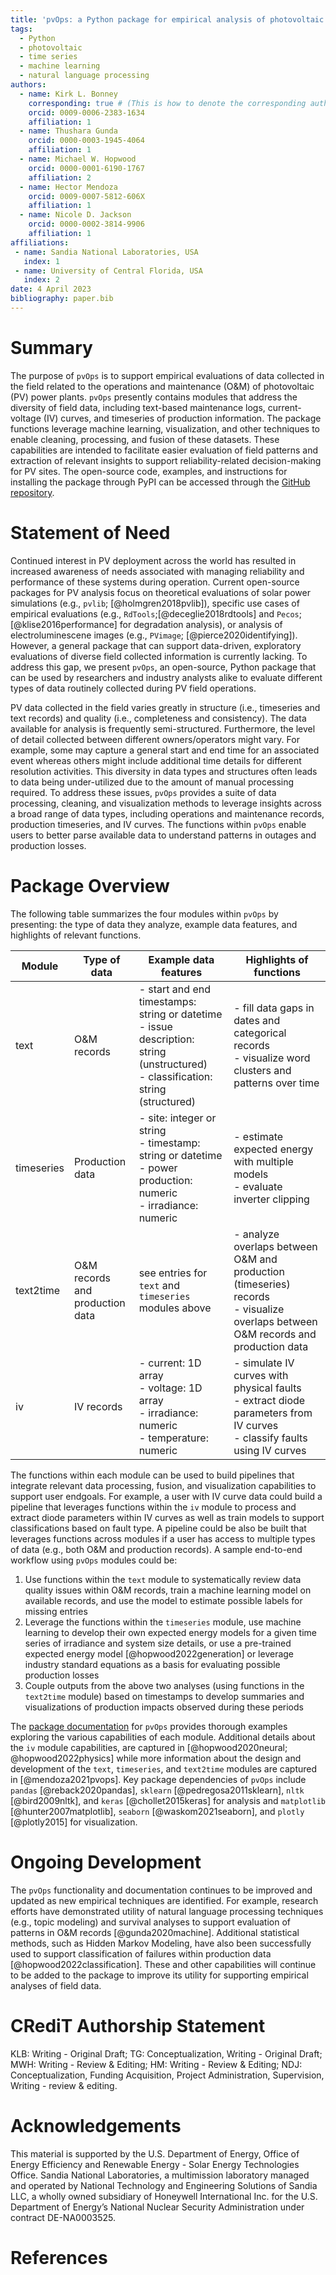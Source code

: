 ```yaml
---
title: 'pvOps: a Python package for empirical analysis of photovoltaic field data'
tags:
  - Python
  - photovoltaic
  - time series 
  - machine learning
  - natural language processing
authors:
  - name: Kirk L. Bonney
    corresponding: true # (This is how to denote the corresponding author)
    orcid: 0009-0006-2383-1634
    affiliation: 1 
  - name: Thushara Gunda
    orcid: 0000-0003-1945-4064
    affiliation: 1 
  - name: Michael W. Hopwood
    orcid: 0000-0001-6190-1767 
    affiliation: 2 
  - name: Hector Mendoza
    orcid: 0009-0007-5812-606X
    affiliation: 1 
  - name: Nicole D. Jackson
    orcid: 0000-0002-3814-9906
    affiliation: 1
affiliations:
 - name: Sandia National Laboratories, USA
   index: 1
 - name: University of Central Florida, USA
   index: 2
date: 4 April 2023
bibliography: paper.bib
---
```


<!--[pvOps](figures/pvops_full_logo.svg) Perhaps we could ask the journal if there's a way to include the pvOps icon in the title. I'm ok with it being excluded.-->

[GitHub repository]: https://github.com/sandialabs/pvOps
[package documentation]: https://pvops.readthedocs.io/en/latest/

# Summary

The purpose of `pvOps` is to support empirical evaluations of data collected in the field related to the operations and maintenance (O&M) of photovoltaic (PV) power plants. `pvOps` presently contains modules that address the diversity of field data, including text-based maintenance logs, current-voltage (IV) curves, and timeseries of production information. The package functions leverage machine learning, visualization, and other techniques to enable cleaning, processing, and fusion of these datasets. These capabilities are intended to facilitate easier evaluation of field patterns and extraction of relevant insights to support reliability-related decision-making for PV sites. The open-source code, examples, and instructions for installing the package through PyPI can be accessed through the [GitHub repository]. 

# Statement of Need

Continued interest in PV deployment across the world has resulted in increased awareness of needs associated with managing reliability and performance of these systems during operation. Current open-source packages for PV analysis focus on theoretical evaluations of solar power simulations (e.g., `pvlib`; [@holmgren2018pvlib]), specific use cases of empirical evaluations (e.g., `RdTools`;[@deceglie2018rdtools] and `Pecos`;[@klise2016performance] for degradation analysis), or analysis of electroluminescene images (e.g., `PVimage`; [@pierce2020identifying]). However, a general package that can support data-driven, exploratory evaluations of diverse field collected information is currently lacking. To address this gap, we present `pvOps`, an open-source, Python package that can be used by  researchers and industry analysts alike to evaluate different types of data routinely collected during PV field operations. 

PV data collected in the field varies greatly in structure (i.e., timeseries and text records) and quality (i.e., completeness and consistency). The data available for analysis is frequently semi-structured. Furthermore, the level of detail collected between different owners/operators might vary. For example, some may capture a general start and end time for an associated event whereas others might include additional time details for different resolution activities. This diversity in data types and structures often leads to data being under-utilized due to the amount of manual processing required. To address these issues, `pvOps` provides a suite of data processing, cleaning, and visualization methods to leverage insights across a broad range of data types, including operations and maintenance records,  production timeseries, and IV curves. The functions within `pvOps` enable users to better parse available data to understand patterns in outages and production losses. 

# Package Overview 
The following table summarizes the four modules within `pvOps` by presenting: the type of data they analyze, example data features, and highlights of relevant functions. 

Module | Type of data | Example data features | Highlights of functions
------- | ------ | --------- | -----------
text | O&M records | - start and end timestamps: string or datetime <br /> - issue description: string (unstructured) <br /> - classification: string (structured) | - fill data gaps in dates and categorical records <br /> - visualize word clusters and patterns over time 
timeseries | Production data | - site: integer or string <br /> - timestamp: string or datetime <br /> - power production: numeric <br /> - irradiance: numeric | - estimate expected energy with multiple models <br /> - evaluate inverter clipping 
text2time | O&M records and <br /> production data | see entries for `text` and <br /> `timeseries` modules above | - analyze overlaps between O&M and production (timeseries) records <br /> - visualize overlaps between O&M records and production data
iv | IV records | - current: 1D array <br /> - voltage: 1D array <br /> - irradiance: numeric <br /> - temperature: numeric  | - simulate IV curves with physical faults <br /> - extract diode parameters from IV curves <br /> - classify faults using IV curves

The functions within each module can be used to build pipelines that integrate relevant data processing, fusion, and visualization capabilities to support user endgoals. For example, a user with IV curve data could build a pipeline that leverages functions within the `iv` module to process and extract diode parameters within IV curves as well as train models to support classifications based on fault type. A pipeline could be also be built that leverages functions across modules if a user has access to multiple types of data (e.g., both O&M and production records). A sample end-to-end workflow using `pvOps` modules could be: 
1. Use functions within the `text` module to systematically review data quality issues within O&M records, train a machine learning model on available records, and use the model to estimate possible labels for missing entries
2. Leverage the functions within the `timeseries` module, use machine learning to develop their own expected energy models for a given time series of irradiance and system size details, or use a pre-trained expected energy model [@hopwood2022generation] or leverage industry standard equations as a basis for evaluating possible production losses
3. Couple outputs from the above two analyses (using functions in the `text2time` module) based on timestamps to develop summaries and visualizations of production impacts observed during these periods

The [package documentation] for `pvOps` provides thorough examples exploring the various capabilities of each module. Additional details about the `iv` module capabilities, are captured in [@hopwood2020neural; @hopwood2022physics] while more information about the design and development of the `text`, `timeseries`, and `text2time` modules are captured in [@mendoza2021pvops]. Key package dependencies of `pvOps` include `pandas` [@reback2020pandas], `sklearn` [@pedregosa2011sklearn], `nltk` [@bird2009nltk], and `keras` [@chollet2015keras] for analysis and `matplotlib` [@hunter2007matplotlib], `seaborn` [@waskom2021seaborn], and `plotly` [@plotly2015] for visualization.

# Ongoing Development
The `pvOps` functionality and documentation continues to be improved and updated as new empirical techniques are identified. For example, research efforts have demonstrated utility of natural language processing techniques (e.g., topic modeling) and survival analyses to support evaluation of patterns in O&M records  [@gunda2020machine]. Additional statistical methods, such as Hidden Markov Modeling, have also been successfully used to support classification of failures within production data [@hopwood2022classification]. These and other capabilities will continue to be added to the package to improve its utility for supporting empirical analyses of field data. 

# CRediT Authorship Statement

<!-- see: https://www.elsevier.com/authors/policies-and-guidelines/credit-author-statement -->

KLB: Writing - Original Draft; TG: Conceptualization, Writing - Original Draft; MWH: Writing - Review & Editing; HM: Writing - Review & Editing; NDJ: Conceptualization, Funding Acquisition, Project Administration, Supervision, Writing - review & editing. 

# Acknowledgements
This material is supported by the U.S. Department of Energy, Office of Energy Efficiency and Renewable Energy - Solar Energy Technologies Office. Sandia National Laboratories, a multimission laboratory managed and operated by National Technology and Engineering Solutions of Sandia LLC, a wholly owned subsidiary of Honeywell International Inc. for the U.S. Department of Energy’s National Nuclear Security Administration under contract DE-NA0003525.

# References

<!-- These will be formally checked and built during the review process -->
